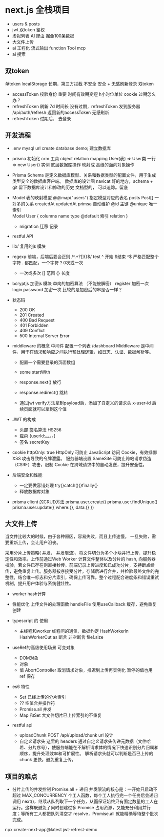 # next.js 全栈项目

- users & posts 
- jwt 双token 鉴权
- 虚拟列表 
    AI 爬虫 掘金100条数据
- 大文件上传
- ai 工程化 
    流式输出
    function Tool
    mcp
- ai 搜索

## 双token 
单token localStorage 长期，第三方拦截 不安全
安全 + 无感刷新登录
双token  
- accessToken 校验身份 重要 时间有效期变短 h小时位单位 cookie 
    过期怎么办？
- refreshToken 刷新 7d 时间长
    没有过期，refreshToken 发到服务器 /api/auth/refresh 
    返回新的accessToken 无感刷新
- refreshToken 过期后， 去登录

## 开发流程
- .env
    mysql url
    create database demo; 建立数据库
- prisma 初始化 
    orm 工具 
    object relation mapping 
    User(表) => User类 
    一行     =>  new User() 实例 
    底层数据库操作 映射成 高级的面向对象操作 

- Prisma Schema 是定义数据库模型、关系和数据类型的配置文件，用于生成类型安全的数据库客户端。
    数据库的设计图
    navicat 好的地方，schema + git 留下数据库设计和修改的历史
    文档型的， 可以追踪。留底

- Model 表的映射模型
    @@map("users")  指定模型对应的表名
    posts         Post[]   一对多的关系
    createdAt updatedAt primsa 自动维护 
    @id 主键 @unique 唯一索引  
    Model User {
        columns name  type   @default 
        索引
        relation
    }

    - migration 迁移
        记录 

- restful API
- lib/ 复用的js 模块
- regexp
    前端，后端后要会正则
    /^.+?[]{}$/ test 
    ^ 开始  $结束  ^$ 严格匹配整个字符
    . 都匹配，一个字符
    ? 0次或一次
    + 一次或多次
    [] 范围 
    {} 长度
- bcryptjs 加密js 模块  单向的加密算法 （不能被解密）
    register  加密一次
    login   password 加密一次 
    比较的是加密后的串是否一样？
- 状态码
    - 200 OK
    - 201 Created
    - 400 Bad Request
    - 401 Forbidden
    - 409 Conflict
    - 500 Internal Server Error

- middleware 的概念
    中间件 配置一个列表 
    /dashboard 
    Middleware 是中间件，用于在请求和响应之间执行预处理逻辑，如日志、认证、数据解析等。
    - 配置一个需要登录的页面数组
    - some startWith 
    - response.next() 放行
    - response.redirect() 跳转

    - 通过jwt verify方法拿到payload后，添加了自定义的请求头
        x-user-id 
        后续页面就可以拿到这个值

- JWT 的构成
    - 头部
        签名算法 HS256
    - 载荷 
        {userId:。。。。}
    - 签名
        secretKey 

- cookie 
    httpOnly: true
    HttpOnly 可防止 JavaScript 访问 Cookie，有效抵御 XSS 攻击导致的令牌泄露。
    服务器端设置
    SameSite 可防止跨站请求伪造（CSRF）攻击，限制 Cookie 在跨域请求中的自动发送，提升安全性。

- 后端安全和性能
    - 一定要做容错处理 
        try{}catch(){}finally{}
    - 释放数据库对象
- prisma client 的CRUD方法
    prisma.user.create()
    prisma.user.findUnique()
    prisma.user.update({
        where:{},
        data:{}
    })

## 大文件上传
当文件比较大的时候，由于各种原因，容易失败，而且上传速慢。
一旦失败，需要重新上传，会让用户沮丧。

采用分片上传策略( 并发， 并发限流)，将文件切分为多个小块并行上传，提升稳定性和效率。上传前通过Web Worker 计算文件整体以及分片的 hash, 向服务器校验，若文件已存在则直接秒传。前端记录上传进度和已成功分片，支持断点续传，避免重复上传。服务器按序接受分片，存储后进行合并，并检验最终文件的完整性，结合唯一标志和分片索引，确保上传可靠。整个过程配合进度条和错误重试机制，提升用户体验与系统健壮性。

- worker hash计算
- 性能优化
    上传文件的处理函数 handleFile 使用useCallback 缓存，避免重复创建
- typescript 的 使用
    - 主线程和worker 线程间的通信，数据约定
    HashWorkerIn
    HashWorkerOut
    as 断言 
    非空断言   file!.size

- useRef的高级使用场景
    可变对象
    - DOM对象
    - 对象
    - 值
    AbortController 取消请求对象，推迟到上传再实例化
    暂停的值也用 ref 保存

- es6 特性
    - Set 已经上传的分片索引
    - ?? 空值合并操作符 
    - Promise.all 并发 
    - Map 和Set
        大文件切片已上传索引的不重复

- restful api
    - uploadChunk  POST /api/upload/chunk  url 设计
    - 自定义请求头 
    这里的 headers 通过自定义请求头传递元数据（文件哈希、分片序号），使服务端能在不解析请求体的情况下快速识别分片归属和顺序，提升处理效率和可扩展性。
    解析请求头就可以判断是否已上传的chunk 更快，避免重复上传。
## 项目的难点
- 分片上传的并发控制
    Promise.all + 递归
    并发限流的核心是：一开始只启动不超过 MAX_CONCURRENCY 个工人函数，每个工人执行完一个任务后会递归调用 next()，继续从队列取下一个任务，从而保证始终只有固定数量的工人在运行。这样既避免了同时创建过多 Promise 占用资源，又能充分利用并行度；等所有工人都把队列清空才 resolve，Promise.all 就能精确等待整个批次完成。 

npx create-next-app@latest jwt-refrest-demo
